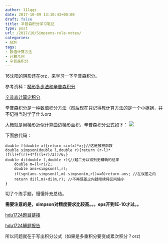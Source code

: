 ```yaml
---
author: 111qqz
date: 2017-10-09 13:10:43+00:00
draft: false
title: 辛普森积分学习笔记
type: post
url: /2017/10/Simpsons-rule-notes/
categories:
- ACM
tags:
- 数值计算方法
- 计算几何
- 辛普森积分
---
```


16沈阳的阴影还在orz，来学习一下辛普森积分。

参考资料：[梯形多步法和辛普森积分](https://wenku.baidu.com/view/10653ac38bd63186bcebbca3.html)

[辛普森计算定积分](https://github.com/poluner/blog/blob/master/acm/computational-geometry/%E8%BE%9B%E6%99%AE%E6%A3%AE%E8%AE%A1%E7%AE%97%E5%AE%9A%E7%A7%AF%E5%88%86.md)

辛普森积分是一种数值积分方法（然后现在只记得教计算方法的是一个小姐姐，并不记得当时学了什么orz

大概就是用梯形近似计算曲边梯形面积，辛普森积分公式如下：
[![](https://camo.githubusercontent.com/9e31635a0068b1a145b52c3d0a9c932c6a0f123b/687474703a2f2f696d672e626c6f672e6373646e2e6e65742f3230313630383038313930313231343136)
](https://camo.githubusercontent.com/9e31635a0068b1a145b52c3d0a9c932c6a0f123b/687474703a2f2f696d672e626c6f672e6373646e2e6e65742f3230313630383038313930313231343136)

下面放代码：


    
    double f(double x){return sin(x)*x;}//这是被积函数
    double simpson(double l,double r){return (r-l)*(f(l)+f(r)+4*f((l+r)/2))/6;}
    double di(double l,double r){//越二分以得到更精确的结果
        double m=(l+r)/2;
        double ans=simpson(l,r);
        if(sgn(ans-simpson(l,m)-simpson(m,r))==0)return ans; //在误差之内
        return di(l,m)+di(m,r); //不再误差之内就继续将区间缩小
    }



切了个练手题，慢慢补充总结。

**需要注意的是，simpson对精度要求比较高。。。eps开到1E-10才过。。**

[hdu1724题目链接 ](http://acm.split.hdu.edu.cn/showproblem.php?pid=1724)

[hdu1724解题报告](https://111qqz.com/wordpress/2017/10/hdu1724/)

所以问题就在于写出积分公式（如果是多重积分要变成累次积分？orz)
















